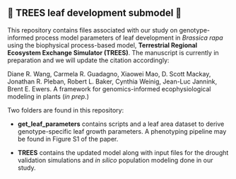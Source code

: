 :leaves: TREES leaf development submodel :leaves:
-------------
This repository contains files associated with our study on genotype-informed process model parameters of leaf development in *Brassica rapa* using the biophysical process-based model, **Terrestrial Regional Ecosystem Exchange Simulator (TREES)**. The manuscript is currently in preparation and we will update the citation accordingly:

Diane R. Wang, Carmela R. Guadagno, Xiaowei Mao, D. Scott Mackay, Jonathan R. Pleban, Robert L. Baker, Cynthia Weinig, Jean-Luc Jannink, Brent E. Ewers. A framework for genomics-informed ecophysiological modeling in plants (*in prep.*)


Two folders are found in this repository:

*   **get_leaf_parameters** contains scripts and a leaf area dataset to derive genotype-specific leaf growth parameters. A phenotyping pipeline may be found in Figure S1 of the paper. 

*   **TREES** contains the updated model along with input files for the drought validation simulations and *in silico* population modeling done in our study. 
